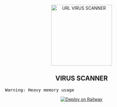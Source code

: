<p align="center">
  <img style="width: 200px" src="https://i.imgur.com/XOgMz08.png" alt="URL VIRUS SCANNER">
  <h2 align="center">VIRUS SCANNER</h3>
  <pre>Warning: Heavy memory usage</pre>

  <p align="center">
    <a href="https://railway.app/template/wq4sNq?referralCode=bncQEM">
      <img src="https://railway.app/button.svg" alt="Deploy on Railway">
    </a>
  </p>
</p>
